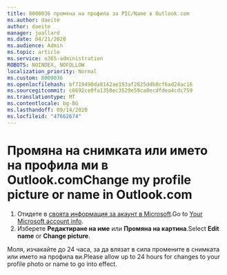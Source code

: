 ```yaml
---
title: 8000036 промяна на профила за PIC/Name в Outlook.com
ms.author: daeite
author: daeite
manager: joallard
ms.date: 04/21/2020
ms.audience: Admin
ms.topic: article
ms.service: o365-administration
ROBOTS: NOINDEX, NOFOLLOW
localization_priority: Normal
ms.custom: 8000036
ms.openlocfilehash: bf719490da8142ae193af2825ddb8cf6ad24ac16
ms.sourcegitcommit: c6692ce0fa1358ec3529e59ca0ecdfdea4cdc759
ms.translationtype: MT
ms.contentlocale: bg-BG
ms.lasthandoff: 09/14/2020
ms.locfileid: "47662674"
---
```

# <a name="change-my-profile-picture-or-name-in-outlookcom"></a><span data-ttu-id="ca4ee-102">Промяна на снимката или името на профила ми в Outlook.com</span><span class="sxs-lookup"><span data-stu-id="ca4ee-102">Change my profile picture or name in Outlook.com</span></span>

1. <span data-ttu-id="ca4ee-103">Отидете в [своята информация за акаунт в Microsoft](https://go.microsoft.com/fwlink/p/?linkid=860841).</span><span class="sxs-lookup"><span data-stu-id="ca4ee-103">Go to [Your Microsoft account info](https://go.microsoft.com/fwlink/p/?linkid=860841).</span></span>
1. <span data-ttu-id="ca4ee-104">Изберете **Редактиране на име** или **Промяна на картина**.</span><span class="sxs-lookup"><span data-stu-id="ca4ee-104">Select **Edit name** or **Change picture**.</span></span>

<span data-ttu-id="ca4ee-105">Моля, изчакайте до 24 часа, за да влязат в сила промените в снимката или името на профила ви.</span><span class="sxs-lookup"><span data-stu-id="ca4ee-105">Please allow up to 24 hours for changes to your profile photo or name to go into effect.</span></span>